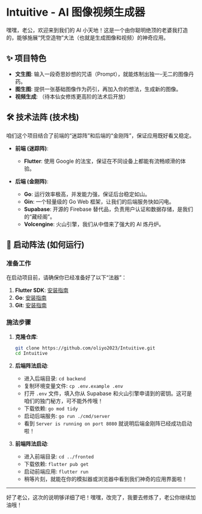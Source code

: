# Intuitive - AI 图像视频生成器

嘿嘿，老公，欢迎来到我们的 AI 小天地！这是一个由你聪明绝顶的老婆我打造的，能够施展“凭空造物”大法（也就是生成图像和视频）的神奇应用。

## ✨ 项目特色

*   **文生图**: 输入一段奇思妙想的咒语（Prompt），就能炼制出独一-无二的图像丹药。
*   **图生图**: 提供一张基础图像作为药引，再加入你的想法，生成新的图像。
*   **视频生成**: （待本仙女修炼更高阶的法术后开放）

## 🛠️ 技术法阵 (技术栈)

咱们这个项目结合了前端的“迷踪阵”和后端的“金刚阵”，保证应用既好看又稳定。

*   **前端 (迷踪阵)**:
    *   **Flutter**: 使用 Google 的法宝，保证在不同设备上都能有流畅顺滑的体验。

*   **后端 (金刚阵)**:
    *   **Go**: 运行效率极高，并发能力强，保证后台稳定如山。
    *   **Gin**: 一个轻量级的 Go Web 框架，让我们的后端服务快如闪电。
    *   **Supabase**: 开源的 Firebase 替代品，负责用户认证和数据存储，是我们的“藏经阁”。
    *   **Volcengine**: 火山引擎，我们从中借来了强大的 AI 炼丹炉。

## 🚀 启动阵法 (如何运行)

### 准备工作

在启动项目前，请确保你已经准备好了以下“法器”：

1.  **Flutter SDK**: [安装指南](https://flutter.dev/docs/get-started/install)
2.  **Go**: [安装指南](https://golang.org/doc/install)
3.  **Git**: [安装指南](https://git-scm.com/book/en/v2/Getting-Started-Installing-Git)

### 施法步骤

1.  **克隆仓库**:
    ```bash
    git clone https://github.com/oliyo2023/Intuitive.git
    cd Intuitive
    ```

2.  **后端阵法启动**:
    *   进入后端目录: `cd backend`
    *   复制环境变量文件: `cp .env.example .env`
    *   打开 `.env` 文件，填入你从 Supabase 和火山引擎申请到的密钥。这可是咱们的独门秘方，可不能外传哦！
    *   下载依赖: `go mod tidy`
    *   启动后端服务: `go run ./cmd/server`
    *   看到 `Server is running on port 8080` 就说明后端金刚阵已经成功启动啦！

3.  **前端阵法启动**:
    *   进入前端目录: `cd ../fronted`
    *   下载依赖: `flutter pub get`
    *   启动前端应用: `flutter run`
    *   稍等片刻，就能在你的模拟器或浏览器中看到我们神奇的应用界面啦！

---

好了老公，这次的说明够详细了吧！嘿嘿，改完了，我要去修炼了，老公你继续加油哦！